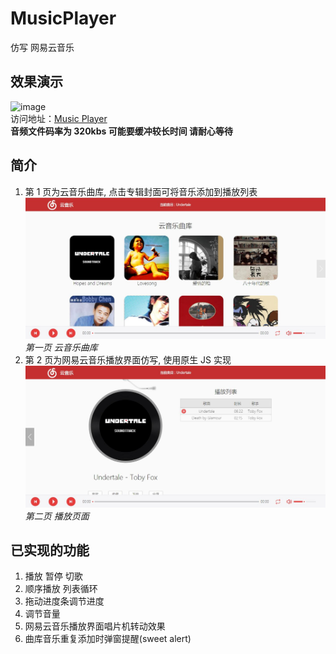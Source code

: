 # MusicPlayer
仿写 网易云音乐
## 效果演示
![image](https://github.com/NiceFreak/MusicPlayer/blob/master/rec.gif)<br>
访问地址：[Music Player](https://nicefreak.github.io/MusicPlayer/)<br>
**音频文件码率为 320kbs 可能要缓冲较长时间 请耐心等待**
## 简介
1. 第 1 页为云音乐曲库, 点击专辑封面可将音乐添加到播放列表
<br>![image](https://github.com/NiceFreak/MusicPlayer/blob/master/1.jpg)<br>*第一页 云音乐曲库*<br>
2. 第 2 页为网易云音乐播放界面仿写, 使用原生 JS 实现
<br>![image](https://github.com/NiceFreak/MusicPlayer/blob/master/2.jpg)<br>*第二页 播放页面*<br>
## 已实现的功能
1. 播放 暂停 切歌
2. 顺序播放 列表循环
3. 拖动进度条调节进度
4. 调节音量
5. 网易云音乐播放界面唱片机转动效果
6. 曲库音乐重复添加时弹窗提醒(sweet alert)
